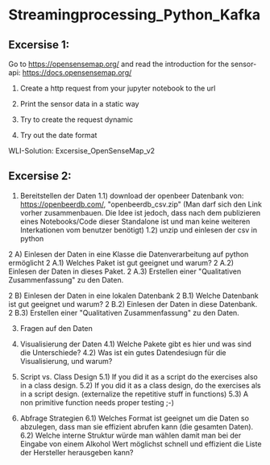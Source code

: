 # Streamingprocessing_Python_Kafka

## Excersise 1:
Go to https://opensensemap.org/ and read the introduction for the sensor-api: https://docs.opensensemap.org/ 

1) Create a http request from your jupyter notebook to the url

2) Print the sensor data in a static way

3) Try to create the request dynamic

4) Try out the date format

WLI-Solution: Excersise_OpenSenseMap_v2

## Excersise 2:

1) Bereitstellen der Daten
     1.1) download der openbeer Datenbank von: https://openbeerdb.com/, "openbeerdb_csv.zip" (Man darf sich den Link vorher zusammenbauen. Die Idee ist jedoch, dass nach dem publizieren eines Notebooks/Code dieser Standalone ist und man keine weiteren Interkationen vom benutzer benötigt)
     1.2) unzip und einlesen der csv in python

2 A) Einlesen der Daten in eine Klasse die Datenverarbeitung auf python ermöglicht
     2 A.1) Welches Paket ist gut geeignet und warum?
     2 A.2) Einlesen der Daten in dieses Paket.
     2 A.3) Erstellen einer "Qualitativen Zusammenfassung" zu den Daten.

2 B) Einlesen der Daten in eine lokalen Datenbank
     2 B.1) Welche Datenbank ist gut geeignet und warum?
     2 B.2) Einlesen der Daten in diese Datenbank.
     2 B.3) Erstellen einer "Qualitativen Zusammenfassung" zu den Daten.

3) Fragen auf den Daten

4) Visualisierung der Daten
     4.1) Welche Pakete gibt es hier und was sind die Unterschiede?
     4.2) Was ist ein gutes Datendesiugn für die Visualisierung, und warum?

5) Script vs. Class Design
     5.1) If you did it as a script do the exercises also in a class design.
     5.2) If you did it as a class design, do the exercises als in a script design. (externalize the repetitive stuff in functions)
     5.3) A non primitive function needs proper testing ;-)
     
6) Abfrage Strategien
     6.1) Welches Format ist geeignet um die Daten so abzulegen, dass man sie effizient abrufen kann (die gesamten Daten).
     6.2) Welche interne Struktur würde man wählen damit man bei der Eingabe von einem Alkohol Wert möglichst schnell und effizient die Liste der Hersteller herausgeben kann?

